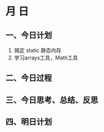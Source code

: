 #  月 日 #

## 一、今日计划  ##
1. 搞定 static 静态内存
2. 学习arrays工具，Math工具

## 二、今日过程 ##


##  三、今日思考、总结、反思


## 四、明日计划